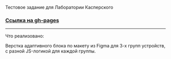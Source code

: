 Тестовое задание для Лаборатории Касперского

### [Ссылка на gh-pages](https://jenyadio.github.io/Kaspersky-test/)
----

Что реализовано:

Верстка адаптивного блока по макету из Figma для 3-х групп устройств, с разной JS-логикой для каждой группы.